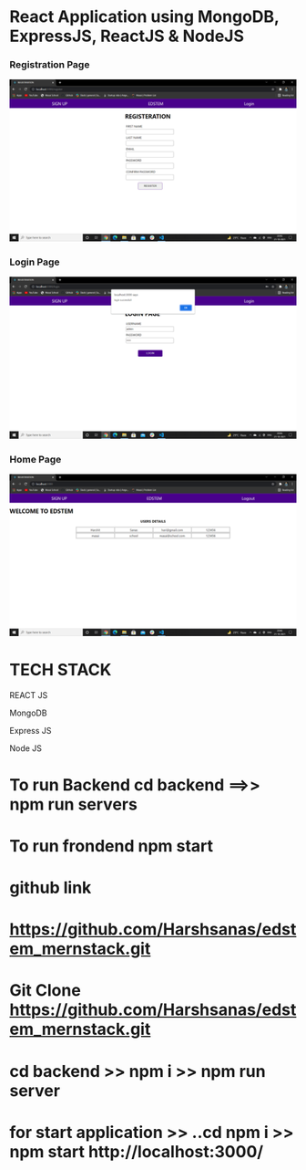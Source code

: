 

# React Application using MongoDB, ExpressJS, ReactJS & NodeJS

<h3>Registration Page</h3>

<img src="reg.png" alt="img"/>


<h3>Login Page</h3>

<img src="login.png" alt="img"/>


<h3>Home Page</h3>

<img src="home.png" alt="img"/>

<h1>TECH STACK</h1>

<p>REACT JS</p>

<p>MongoDB</p>

<p>Express JS</p>

<p>Node JS</p>

# To run Backend cd backend ==>> npm run servers

# To run frondend npm start

# github link 
# <a href="https://github.com/Harshsanas/edstem_mernstack.git"> https://github.com/Harshsanas/edstem_mernstack.git
  
# Git Clone https://github.com/Harshsanas/edstem_mernstack.git
  
# cd backend >> npm i >> npm run server
  
# for start application >> ..cd npm i >> npm start http://localhost:3000/
 
